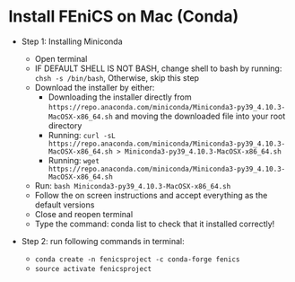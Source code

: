 # Install FEniCS on Mac (Conda)
 - Step 1: Installing Miniconda
     - Open terminal
     - IF DEFAULT SHELL IS NOT BASH, change shell to bash by running: `chsh -s /bin/bash`, Otherwise, skip this step
     - Download the installer by either:
       - Downloading the installer directly from `https://repo.anaconda.com/miniconda/Miniconda3-py39_4.10.3-MacOSX-x86_64.sh` 
            and moving the downloaded file into your root directory
       - Running: `curl -sL https://repo.anaconda.com/miniconda/Miniconda3-py39_4.10.3-MacOSX-x86_64.sh > Miniconda3-py39_4.10.3-MacOSX-x86_64.sh`
       - Running: `wget https://repo.anaconda.com/miniconda/Miniconda3-py39_4.10.3-MacOSX-x86_64.sh`
    - Run: `bash Miniconda3-py39_4.10.3-MacOSX-x86_64.sh`
    - Follow the on screen instructions and accept everything as the default versions
    - Close and reopen terminal
    - Type the command: conda list to check that it installed correctly!
 
- Step 2: run following commands in terminal:
  - `conda create -n fenicsproject -c conda-forge fenics`
  - `source activate fenicsproject`
